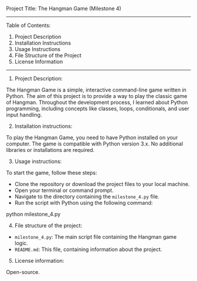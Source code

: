 Project Title: The Hangman Game (Milestone 4)

------

Table of Contents:

1. Project Description
2. Installation Instructions
3. Usage Instructions
4. File Structure of the Project
5. License Information

-----

1. Project Description: 

The Hangman Game is a simple, interactive command-line game written in Python. The aim of this project is to provide a way to play the classic game of Hangman. Throughout the development process, I learned about Python programming, including concepts like classes, loops, conditionals, and user input handling.


2. Installation instructions: 

To play the Hangman Game, you need to have Python installed on your computer. The game is compatible with Python version 3.x. No additional libraries or installations are required.


3. Usage instructions: 

To start the game, follow these steps:
- Clone the repository or download the project files to your local machine.
- Open your terminal or command prompt.
- Navigate to the directory containing the `milestone_4.py` file.
- Run the script with Python using the following command:

python milestone_4.py

4. File structure of the project: 

- `milestone_4.py`: The main script file containing the Hangman game logic.
- `README.md`: This file, containing information about the project.


5. License information: 

Open-source.